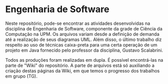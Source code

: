 # Engenharia de Software #

Neste repositório, pode-se encontrar as atividades desenvolvidas na disciplina de Engenharia de Software, componente da grade de Ciência da Computação na UPM. Os arquivos variam desde a definição de demanda até a realização de seus diagramas UML. Além disso, o último trabalho diz respeito ao uso de técnicas caixa-preta para uma certa operação de um projeto em Java fornecido pelo professor da disciplina, Gustavo Scalabrini.

Todos as produções foram realizadas em dupla. É possível encontrá-las na parte de "Wiki" do repositório. A parte de arquivos está só auxiliando a criação destas páginas da Wiki, em que temos o progresso dos trabalhos em grupo (TG).
